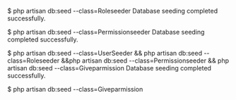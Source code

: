 $ php artisan db:seed --class=Roleseeder
Database seeding completed successfully.


$ php artisan db:seed --class=Permissionseeder
Database seeding completed successfully.


$ php artisan db:seed --class=UserSeeder && php artisan db:seed --class=Roleseeder &&php artisan db:seed --class=Permissionseeder && php artisan db:seed --class=Giveparmission
Database seeding completed successfully.

$ php artisan db:seed --class=Giveparmission

